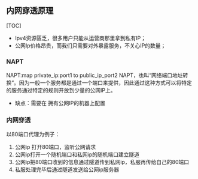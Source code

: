 

## 内网穿透原理
[TOC]

+ Ipv4资源匮乏，很多用户只能从运营商那里拿到私有IP；
+ 公网Ip价格昂贵，而我们只需要对外暴露服务，不关心IP的数量；




### NAPT

NAPT:map private_ip:port1 to public_ip_port2
NAPT，也叫“网络端口地址转换”。因为一般一个服务都是通过一个端口来提供，因此通过这种方式可以将特定的服务通过特定的规则开放到少量的公网IP上。

+ 缺点：需要在 拥有公网IP的机器上配置



### 内网穿透


以80端口代理为例子：


1. 公网ip 打开80端口，监听公网请求
2. 公网ip打开一个随机端口和私网ip的随机端口建立隧道
3. 公网ip把80端口收到的信息通过隧道传到私网ip，私服再传给自己的80端口
4. 私服处理完毕后通过隧道发送给公网ip服务器